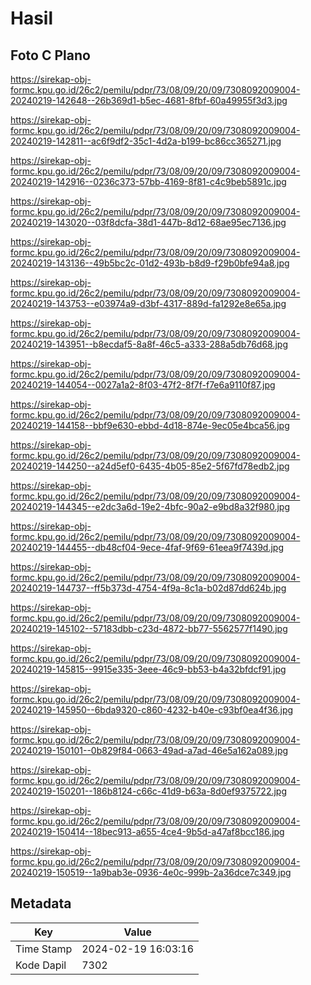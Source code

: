 # Hasil

## Foto C Plano

https://sirekap-obj-formc.kpu.go.id/26c2/pemilu/pdpr/73/08/09/20/09/7308092009004-20240219-142648--26b369d1-b5ec-4681-8fbf-60a49955f3d3.jpg

https://sirekap-obj-formc.kpu.go.id/26c2/pemilu/pdpr/73/08/09/20/09/7308092009004-20240219-142811--ac6f9df2-35c1-4d2a-b199-bc86cc365271.jpg

https://sirekap-obj-formc.kpu.go.id/26c2/pemilu/pdpr/73/08/09/20/09/7308092009004-20240219-142916--0236c373-57bb-4169-8f81-c4c9beb5891c.jpg

https://sirekap-obj-formc.kpu.go.id/26c2/pemilu/pdpr/73/08/09/20/09/7308092009004-20240219-143020--03f8dcfa-38d1-447b-8d12-68ae95ec7136.jpg

https://sirekap-obj-formc.kpu.go.id/26c2/pemilu/pdpr/73/08/09/20/09/7308092009004-20240219-143136--49b5bc2c-01d2-493b-b8d9-f29b0bfe94a8.jpg

https://sirekap-obj-formc.kpu.go.id/26c2/pemilu/pdpr/73/08/09/20/09/7308092009004-20240219-143753--e03974a9-d3bf-4317-889d-fa1292e8e65a.jpg

https://sirekap-obj-formc.kpu.go.id/26c2/pemilu/pdpr/73/08/09/20/09/7308092009004-20240219-143951--b8ecdaf5-8a8f-46c5-a333-288a5db76d68.jpg

https://sirekap-obj-formc.kpu.go.id/26c2/pemilu/pdpr/73/08/09/20/09/7308092009004-20240219-144054--0027a1a2-8f03-47f2-8f7f-f7e6a9110f87.jpg

https://sirekap-obj-formc.kpu.go.id/26c2/pemilu/pdpr/73/08/09/20/09/7308092009004-20240219-144158--bbf9e630-ebbd-4d18-874e-9ec05e4bca56.jpg

https://sirekap-obj-formc.kpu.go.id/26c2/pemilu/pdpr/73/08/09/20/09/7308092009004-20240219-144250--a24d5ef0-6435-4b05-85e2-5f67fd78edb2.jpg

https://sirekap-obj-formc.kpu.go.id/26c2/pemilu/pdpr/73/08/09/20/09/7308092009004-20240219-144345--e2dc3a6d-19e2-4bfc-90a2-e9bd8a32f980.jpg

https://sirekap-obj-formc.kpu.go.id/26c2/pemilu/pdpr/73/08/09/20/09/7308092009004-20240219-144455--db48cf04-9ece-4faf-9f69-61eea9f7439d.jpg

https://sirekap-obj-formc.kpu.go.id/26c2/pemilu/pdpr/73/08/09/20/09/7308092009004-20240219-144737--ff5b373d-4754-4f9a-8c1a-b02d87dd624b.jpg

https://sirekap-obj-formc.kpu.go.id/26c2/pemilu/pdpr/73/08/09/20/09/7308092009004-20240219-145102--57183dbb-c23d-4872-bb77-5562577f1490.jpg

https://sirekap-obj-formc.kpu.go.id/26c2/pemilu/pdpr/73/08/09/20/09/7308092009004-20240219-145815--9915e335-3eee-46c9-bb53-b4a32bfdcf91.jpg

https://sirekap-obj-formc.kpu.go.id/26c2/pemilu/pdpr/73/08/09/20/09/7308092009004-20240219-145950--6bda9320-c860-4232-b40e-c93bf0ea4f36.jpg

https://sirekap-obj-formc.kpu.go.id/26c2/pemilu/pdpr/73/08/09/20/09/7308092009004-20240219-150101--0b829f84-0663-49ad-a7ad-46e5a162a089.jpg

https://sirekap-obj-formc.kpu.go.id/26c2/pemilu/pdpr/73/08/09/20/09/7308092009004-20240219-150201--186b8124-c66c-41d9-b63a-8d0ef9375722.jpg

https://sirekap-obj-formc.kpu.go.id/26c2/pemilu/pdpr/73/08/09/20/09/7308092009004-20240219-150414--18bec913-a655-4ce4-9b5d-a47af8bcc186.jpg

https://sirekap-obj-formc.kpu.go.id/26c2/pemilu/pdpr/73/08/09/20/09/7308092009004-20240219-150519--1a9bab3e-0936-4e0c-999b-2a36dce7c349.jpg


## Metadata

| Key        | Value               |
| ---------- | ------------------- |
| Time Stamp | 2024-02-19 16:03:16 |
| Kode Dapil | 7302                |



